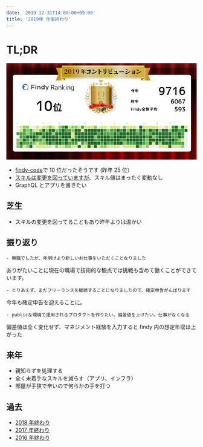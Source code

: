 ```yaml
---
date: '2019-12-31T14:00:00+09:00'
title: '2019年 仕事終わり'
---
```


# TL;DR

[![image](./yearly_contribution_tweet.jpg)](https://twitter.com/9renpoto/status/1211830790620762112)

- [findy-code](https://findy-code.io/)で 10 位だったそうです (昨年 25 位）
- [スキルは変更を図っていますが](https://9renpoto.dev/2019/12/08/next-stack/)、スキル値はまったく変動なし
- GraphQL とアプリを書きたい

## 芝生

- スキルの変更を図ってることもあり昨年よりは温かい

## 振り返り

    - 無職でしたが、年明けより新しいお仕事をいただくことなりました

ありがたいことに現在の職場で技術的な観点では挑戦も含めて働くことができています。

    - とりあえず、まだフリーランスを継続することになりましたので、確定申告がんばります

今年も確定申告を迎えることに。

    - publicな環境で運用されるプロダクトを作りたい。偏差値を上げたい。仕事がなくなる

偏差値は全く変化せず、マネジメント経験を入力すると findy
内の想定年収は上がった

## 来年

- 親知らずを処理する
- 全く未着手なスキルを減らす（アプリ、インフラ）
- 部屋が手狭で辛いので何らかの手を打つ

## 過去

- [2018 年終わり](https://9renpoto.dev/2018/12/31/2018-end/)
- [2017 年終わり](https://9renpoto.dev/2017/12/31/2017-end/)
- [2016 年終わり](https://9renpoto.dev/2017/01/01/2016/)
